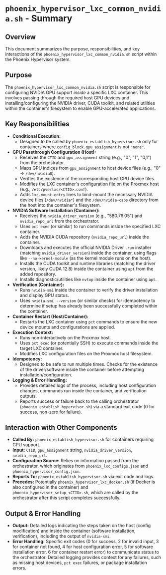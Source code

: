 # `phoenix_hypervisor_lxc_common_nvidia.sh` - Summary

## Overview

This document summarizes the purpose, responsibilities, and key interactions of the `phoenix_hypervisor_lxc_common_nvidia.sh` script within the Phoenix Hypervisor system.

## Purpose

The `phoenix_hypervisor_lxc_common_nvidia.sh` script is responsible for configuring NVIDIA GPU support *inside* a specific LXC container. This involves passing through the required host GPU devices and installing/configuring the NVIDIA driver, CUDA toolkit, and related utilities within the container's filesystem to enable GPU-accelerated applications.

## Key Responsibilities

*   **Conditional Execution:**
    *   Designed to be called by `phoenix_establish_hypervisor.sh` only for containers where `config_block.gpu_assignment` is not `"none"`.
*   **GPU Passthrough Configuration (Host):**
    *   Receives the `CTID` and `gpu_assignment` string (e.g., "0", "1", "0,1") from the orchestrator.
    *   Maps GPU indices from `gpu_assignment` to host device files (e.g., "0" -> `/dev/nvidia0`).
    *   Verifies the existence of the corresponding host GPU device files.
    *   Modifies the LXC container's configuration file on the Proxmox host (e.g., `/etc/pve/lxc/<CTID>.conf`).
    *   Adds `lxc.mount.entry` lines to bind-mount the necessary NVIDIA device files (`/dev/nvidia*`) and the `/dev/nvidia-caps` directory from the host into the container's filesystem.
*   **NVIDIA Software Installation (Container):**
    *   Receives the `nvidia_driver_version` (e.g., "580.76.05") and `nvidia_repo_url` from the orchestrator.
    *   Uses `pct exec` (or similar) to run commands inside the specified LXC container.
    *   Adds the NVIDIA CUDA repository (`nvidia_repo_url`) inside the container.
    *   Downloads and executes the official NVIDIA Driver `.run` installer (matching `nvidia_driver_version`) inside the container, using flags like `--no-kernel-module` (as the kernel module runs on the host).
    *   Installs the CUDA toolkit and runtime libraries (matching the driver version, likely CUDA 12.8) inside the container using `apt` from the added repository.
    *   Installs diagnostic/utilities like `nvtop` inside the container using `apt`.
*   **Verification (Container):**
    *   Runs `nvidia-smi` inside the container to verify the driver installation and display GPU status.
    *   Uses `nvidia-smi --version` (or similar checks) for idempotency to determine if setup has already been successfully completed within the container.
*   **Container Restart (Host/Container):**
    *   Restarts the LXC container using `pct` commands to ensure the new device mounts and configurations are applied.
*   **Execution Context:**
    *   Runs non-interactively on the Proxmox host.
    *   Uses `pct exec` (or potentially SSH) to execute commands inside the target LXC container.
    *   Modifies LXC configuration files on the Proxmox host filesystem.
*   **Idempotency:**
    *   Designed to be safe to run multiple times. Checks for the existence of the driver/software inside the container before attempting installation/configuration.
*   **Logging & Error Handling:**
    *   Provides detailed logs of the process, including host configuration changes, commands run inside the container, and verification outputs.
    *   Reports success or failure back to the calling orchestrator (`phoenix_establish_hypervisor.sh`) via a standard exit code (0 for success, non-zero for failure).

## Interaction with Other Components

*   **Called By:** `phoenix_establish_hypervisor.sh` for containers requiring GPU support.
*   **Input:** `CTID`, `gpu_assignment` string, `nvidia_driver_version`, `nvidia_repo_url`.
*   **Configuration Source:** Relies on information passed from the orchestrator, which originates from `phoenix_lxc_configs.json` and `phoenix_hypervisor_config.json`.
*   **Reports To:** `phoenix_establish_hypervisor.sh` via exit code and logs.
*   **Precedes:** Potentially `phoenix_hypervisor_lxc_docker.sh` (if Docker is also configured in the container) and `phoenix_hypervisor_setup_<CTID>.sh`, which are called by the orchestrator after this script completes successfully.

## Output & Error Handling

*   **Output:** Detailed logs indicating the steps taken on the host (config modification) and inside the container (software installation, verification), including the output of `nvidia-smi`.
*   **Error Handling:** Specific exit codes (0 for success, 2 for invalid input, 3 for container not found, 4 for host configuration error, 5 for software installation error, 6 for container restart error) to communicate status to the orchestrator. Detailed logging provides context for any failures, such as missing host devices, `pct exec` failures, or package installation errors.